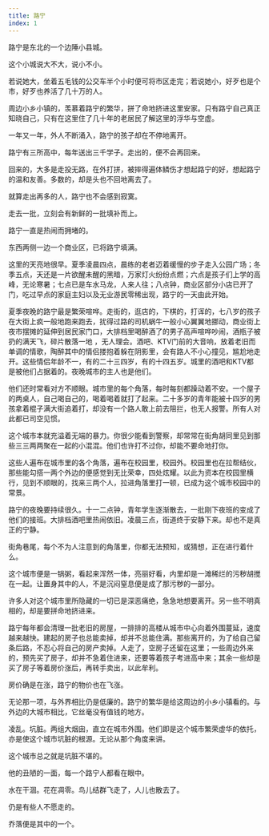 ```yaml
---
title: 路宁
index: 1
---
```


路宁是东北的一个边陲小县城。

这个小城说大不大，说小不小。

若说她大，坐着五毛钱的公交车半个小时便可将市区走完；若说她小，好歹也是个市，好歹也养活了几十万的人。

周边小乡小镇的，羡慕着路宁的繁华，拼了命地挤进这里安家。只有路宁自己真正知晓自己，只有在这里住了几十年的老居民了解这里的浮华与空虚。

一年又一年，外人不断涌入，路宁的孩子却在不停地离开。

路宁有三所高中，每年送出三千学子。走出的，便不会再回来。

回来的，大多是走投无路，在外打拼，被摔得遍体鳞伤才想起路宁的好，想起路宁的温和友善。多数的，却是头也不回地离去了。

就算走出再多的人，路宁也不会感到寂寞。

走去一批，立刻会有新鲜的一批填补而上。

路宁一直是热闹而拥堵的。

东西两侧一边一个商业区，已将路宁填满。

这里的天亮地很早。夏季凌晨四点，晨练的老者迈着缓慢的步子走入公园广场；冬季五点，天还是一片欲醒未醒的黑暗，万家灯火纷纷点燃；六点是孩子们上学的高峰，无论寒暑；七点已是车水马龙，人来人往；八点钟，商业区部分小店已开了门，吃过早点的家庭主妇以及无业游民零稀出现，路宁的一天由此开始。

夏季夜晚的路宁最是繁荣喧哗。走街的，逛店的，下棋的，打诨的，七八岁的孩子在大街上疯一般地跑来跑去，扰得过路的司机蜗牛一般小心翼翼地挪动，商业街上夜市摆摊的延伸到居民家门口，大排档里喝醉酒了的男子高声喧哗吵闹，酒瓶子被扔的满天飞，碎片散落一地 ，无人理会。酒吧、KTV门前的大音响，放着老旧而单调的情歌，陶醉其中的情侣搂抱着躲在阴影里，会有路人不小心撞见，尴尬地走开。这些情侣年龄不一，有的二十三四岁，有的十四五岁。城里的酒吧和KTV都是被他们占据着的。夜晚城市的主人也是他们。

他们还时常看对方不顺眼。城市里的每个角落，每时每刻都躁动着不安。一个屋子的两桌人，自己喝自己的，喝着喝着就打了起来。二十多岁的青年能被十四岁的男孩拿着棍子满大街追着打，却没有一个路人敢上前去阻拦，也无人报警。所有人对此都已司空见惯。

这个城市本就充溢着无端的暴力。你很少能看到警察，却常常在街角胡同里见到那些三三两两聚在一起的小混混。他们也许打不过你，却能不要命地打你。

这些人遍布在城市里的各个角落，遍布在校园里，校园外。校园里也在拉帮结伙，那些能勾搭一两个外边的便感觉到无比荣幸，四处炫耀。以此为资本在校园里横行，见到不顺眼的，找来三两个人，拉进角落里打一顿，已成为这个城市校园中的常景。

路宁的夜晚要持续很久。十一二点钟，青年学生逐渐散去，一批刚下夜班的变成了他们的接班。大排档酒吧里热闹依旧。凌晨三点，街道终于安静下来。却也不是真正的宁静。

街角巷尾，每个不为人注意到的角落里，你都无法预知，或猜想，正在进行着什么。

这个城市便是一锅粥，看起来浑然一体，亮丽好看，内里却是一滩稀烂的污秽胡搅在一起。让置身其中的人，不是沉闷窒息便是成了那污秽的一部分。

许多人对这个城市里所隐藏的一切已是深恶痛绝，急急地想要离开。另一些不明真相的，却是要拼命地挤进来。

路宁每年都会清理一批老旧的房屋，一排排的高楼从城市中心向着外围蔓延，速度越来越快。建起的房子也总能卖掉，却并不总能住满。那些离开的，为了给自己留条后路，不忍心将自己的房产卖掉。人走了，空房子还留在这里；一些周边外来的，预先买了房子，却并不急着住进来，还要等着孩子考进高中来；其余一些却是买了房子等着房价涨后，再转手卖出，以此牟利。

房价确是在涨，路宁的物价也在飞涨。

无论那一项，与外界相比仍是低廉的。路宁的繁华是给这周边的小乡小镇看的。与外边的大城市相比，它丝毫没有值钱的地方。

凌乱。坑脏。两组大烟囱，直立在城市外围。他们即是这个城市繁荣虚华的依托，亦是使这个城市坑脏的根源。无论从那个角度来讲。

这个城市总之就是坑脏不堪的。

他的丑陋的一面，每一个路宁人都看在眼中。

水在干涸。花在凋零。鸟儿结群飞走了，人儿也散去了。

仍是有些人不愿走的。

乔落便是其中的一个。
